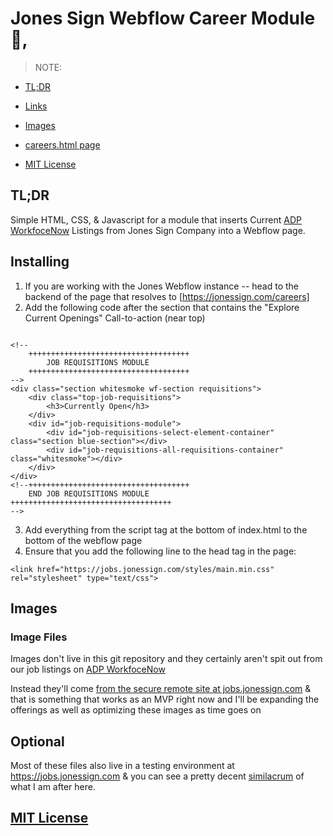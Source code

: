 # Jones Sign Webflow Career Module :wrench:,



> NOTE:

<!-- START doctoc generated TOC please keep comment here to allow auto update -->
<!-- DON'T EDIT THIS SECTION, INSTEAD RE-RUN doctoc TO UPDATE -->

- [TL;DR](#tldr)
- [Links](#links)
- [Images](#images)

- [careers.html page](#optional)
- [MIT License](#mit-license)

<!-- END doctoc generated TOC please keep comment here to allow auto update -->

## TL;DR

Simple HTML, CSS, & Javascript for a module that inserts Current [ADP WorkfoceNow](https://workforcenow.adp.com/mascsr/default/mdf/recruitment/recruitment.html?cid=204ff1cf-3f7e-4fae-984d-f0f3787bac3f&ccId=19000101_000001&type=MP&lang=en_US) Listings from Jones Sign Company into a Webflow page.


## Installing

1. If you are working with the Jones Webflow instance -- head to the backend of the page that resolves to [https://jonessign.com/careers]
2. Add the following code after the section that contains the "Explore Current Openings" Call-to-action (near top)
```

<!--
	++++++++++++++++++++++++++++++++++++
		JOB REQUISITIONS MODULE
	++++++++++++++++++++++++++++++++++++
-->
<div class="section whitesmoke wf-section requisitions">
	<div class="top-job-requisitions">
		<h3>Currently Open</h3>
	</div>
	<div id="job-requisitions-module">
		<div id="job-requisitions-select-element-container" class="section blue-section"></div>
		<div id="job-requisitions-all-requisitions-container" class="whitesmoke"></div>
	</div>
</div>
<!--++++++++++++++++++++++++++++++++++++
	END JOB REQUISITIONS MODULE
++++++++++++++++++++++++++++++++++++
-->

```
3. Add everything from the script tag at the bottom of index.html to the bottom of the webflow page
4. Ensure that you add the following line to the head tag in the page:
```
<link href="https://jobs.jonessign.com/styles/main.min.css" rel="stylesheet" type="text/css">
```
## Images

### Image Files
Images don't live in this git repository and they certainly aren't spit out from our job listings on [ADP WorkfoceNow](https://workforcenow.adp.com/mascsr/default/mdf/recruitment/recruitment.html?cid=204ff1cf-3f7e-4fae-984d-f0f3787bac3f&ccId=19000101_000001&type=MP&lang=en_US)

Instead they'll come [from the secure remote site at jobs.jonessign.com](https://jobs.jonessign.com/images) & that is something that works as an MVP right now and I'll be expanding the offerings as well as optimizing these images as time goes on

## Optional
Most of these files also live in a testing environment at https://jobs.jonessign.com & you can see a pretty decent [similacrum](https://jobs.jonessign.com) of what I am after here.


## [MIT License](LICENSE.md)
